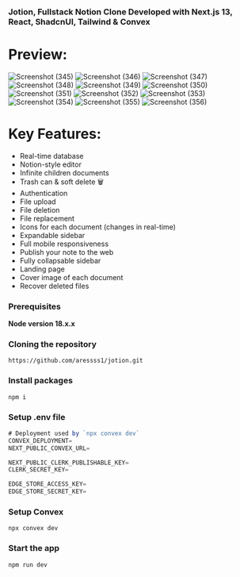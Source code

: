 ### Jotion, Fullstack Notion Clone Developed with Next.js 13, React, ShadcnUI, Tailwind & Convex

# Preview:

![Screenshot (345)](https://github.com/aressss1/jotion/assets/127649710/92978ce1-e44c-41cc-afec-bd8770009254)
![Screenshot (346)](https://github.com/aressss1/jotion/assets/127649710/0ce132ad-d640-4e5f-b545-6e6d121c63b2)
![Screenshot (347)](https://github.com/aressss1/jotion/assets/127649710/fe44352d-c90c-4aab-8e16-b6544d612129)
![Screenshot (348)](https://github.com/aressss1/jotion/assets/127649710/2c16c5b3-139c-4a97-b326-89957d3a27c1)
![Screenshot (349)](https://github.com/aressss1/jotion/assets/127649710/b1d8cdfb-75b4-4499-a14d-3ccf822dbb57)
![Screenshot (350)](https://github.com/aressss1/jotion/assets/127649710/d5ba1fb1-9128-41c3-9ce4-47d7339e7fde)
![Screenshot (351)](https://github.com/aressss1/jotion/assets/127649710/8d006ddf-80aa-4b00-a96a-895ccd59dbbb)
![Screenshot (352)](https://github.com/aressss1/jotion/assets/127649710/f661c5d9-fed3-46b6-a948-ee0e61d1b288)
![Screenshot (353)](https://github.com/aressss1/jotion/assets/127649710/84aa1430-2710-43dd-9289-9a8c2db6be94)
![Screenshot (354)](https://github.com/aressss1/jotion/assets/127649710/e94ee96b-4602-463a-b585-c971b537d9ec)
![Screenshot (355)](https://github.com/aressss1/jotion/assets/127649710/a0641a14-e763-4b7d-8499-ea09fbb97556)
![Screenshot (356)](https://github.com/aressss1/jotion/assets/127649710/950917fe-fccb-44e3-a8e5-32d07077910f)


# Key Features:
- Real-time database   
- Notion-style editor 
- Infinite children documents 
- Trash can & soft delete 🗑
- Authentication 
- File upload
- File deletion
- File replacement
- Icons for each document (changes in real-time) 
- Expandable sidebar 
- Full mobile responsiveness 
- Publish your note to the web 
- Fully collapsable sidebar 
- Landing page 
- Cover image of each document 
- Recover deleted files 

### Prerequisites

**Node version 18.x.x**

### Cloning the repository

```shell
https://github.com/aressss1/jotion.git
```

### Install packages

```shell
npm i
```

### Setup .env file


```js
# Deployment used by `npx convex dev`
CONVEX_DEPLOYMENT=
NEXT_PUBLIC_CONVEX_URL=

NEXT_PUBLIC_CLERK_PUBLISHABLE_KEY=
CLERK_SECRET_KEY=

EDGE_STORE_ACCESS_KEY=
EDGE_STORE_SECRET_KEY=
```

### Setup Convex

```shell
npx convex dev

```

### Start the app

```shell
npm run dev
